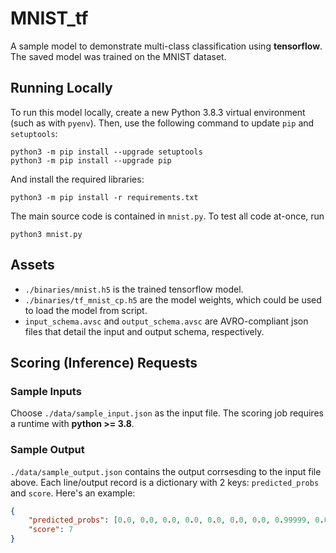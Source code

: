 # MNIST_tf
A sample model to demonstrate multi-class classification using **tensorflow**. The saved model was trained on the MNIST dataset.

## Running Locally

To run this model locally, create a new Python 3.8.3 virtual environment
(such as with `pyenv`). Then, use the following command to update `pip`
and `setuptools`:

```
python3 -m pip install --upgrade setuptools
python3 -m pip install --upgrade pip
```

And install the required libraries:

```
python3 -m pip install -r requirements.txt
```

The main source code is contained in `mnist.py`. To test all code at-once, run

```
python3 mnist.py
```

## Assets
- `./binaries/mnist.h5` is the trained tensorflow model.
- `./binaries/tf_mnist_cp.h5` are the model weights, which could be used to load the model from script.
- `input_schema.avsc` and `output_schema.avsc` are AVRO-compliant json files that detail the input and output schema, respectively.

## Scoring (Inference) Requests

### Sample Inputs

Choose `./data/sample_input.json` as the input file. The scoring job requires a runtime with **python >= 3.8**.

### Sample Output

`./data/sample_output.json` contains the output corrsesding to the input file above. Each line/output record is a dictionary with 2 keys: `predicted_probs` and `score`. Here's an example:
```json
{
    "predicted_probs": [0.0, 0.0, 0.0, 0.0, 0.0, 0.0, 0.0, 0.99999, 0.0, 1e-05], 
    "score": 7
}
```